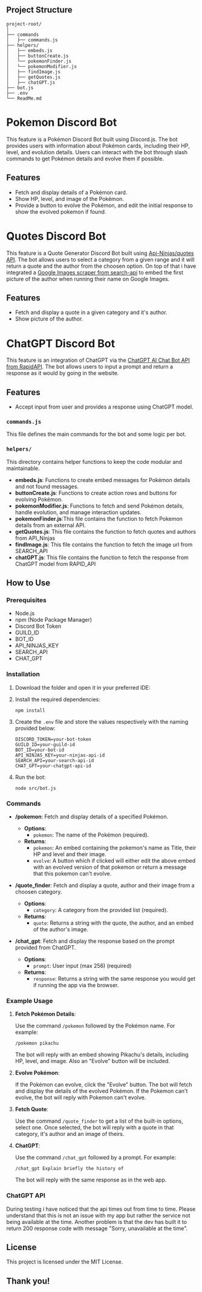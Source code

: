 ## Project Structure

```
project-root/
│
├── commands
│   ├── commands.js
├── helpers/
│   ├── embeds.js
│   ├── buttonCreate.js
│   └── pokemonFinder.js
│   └── pokemonModifier.js
│   ├── findImage.js
│   ├── getQuotes.js
│   ├── chatGPT.js
├── bot.js
├── .env
└── ReadMe.md
```

# Pokemon Discord Bot

This feature is a Pokémon Discord Bot built using Discord.js. The bot provides users with information about Pokémon cards, including their HP, level, and evolution details. Users can interact with the bot through slash commands to get Pokémon details and evolve them if possible.

## Features

- Fetch and display details of a Pokémon card.
- Show HP, level, and image of the Pokémon.
- Provide a button to evolve the Pokémon, and edit the initial response to show the evolved pokemon if found.

# Quotes Discord Bot

This feature is a Quote Generator Discord Bot built using [Api-Ninjas/quotes API](https://api-ninjas.com/api/quotes). The bot allows users to select a category from a given range and it will return a quote and the author from the choosen option. On top of that i have integrated a [Google Images scraper from search-api](https://www.searchapi.io/docs/google-images) to embed the first picture of the author when running their name on Google Images.

## Features

- Fetch and display a quote in a given category and it's author.
- Show picture of the author.

# ChatGPT Discord Bot

This feature is an integration of ChatGPT via the [ChatGPT AI Chat Bot API from RapidAPI](https://rapidapi.com/yourdevmail/api/chatgpt-ai-chat-bot). The bot allows users to input a prompt and return a response as it would by going in the website.

## Features

- Accept input from user and provides a response using ChatGPT model.

### `commands.js`

This file defines the main commands for the bot and some logic per bot.

### `helpers/`

This directory contains helper functions to keep the code modular and maintainable.

- **embeds.js**: Functions to create embed messages for Pokémon details and not found messages.
- **buttonCreate.js**: Functions to create action rows and buttons for evolving Pokémon.
- **pokemonModifier.js**: Functions to fetch and send Pokémon details, handle evolution, and manage interaction updates.
- **pokemonFinder.js**:This file contains the function to fetch Pokemon details from an external API.
- **getQuotes.js**: This file contains the function to fetch quotes and authors from API_Ninjas
- **findImage.js**: This file contains the function to fetch the image url from SEARCH_API
- **chatGPT.js**: This file contains the function to fetch the response from ChatGPT model from RAPID_API

## How to Use

### Prerequisites

- Node.js
- npm (Node Package Manager)
- Discord Bot Token
- GUILD_ID
- BOT_ID
- API_NINJAS_KEY
- SEARCH_API
- CHAT_GPT

### Installation

1. Download the folder and open it in your preferred IDE:

2. Install the required dependencies:

   ```
   npm install
   ```

3. Create the `.env` file and store the values respectively with the naming provided below:

   ```
   DISCORD_TOKEN=your-bot-token
   GUILD_ID=your-guild-id
   BOT_ID=your-bot-id
   API_NINJAS_KEY=your-ninjas-api-id
   SEARCH_API=your-search-api-id
   CHAT_GPT=your-chatgpt-api-id
   ```

4. Run the bot:

   ```
   node src/bot.js
   ```

### Commands

- **/pokemon**: Fetch and display details of a specified Pokémon.

  - **Options**:
    - `pokemon`: The name of the Pokémon (required).
  - **Returns**:
    - `pokemon`: An embed containing the pokemon's name as Title, their HP and level and their image.
    - `evolve`: A button which if clicked will either edit the above embed with an evolved version of that pokemon or return a message that this pokemon can't evolve.

- **/quote_finder**: Fetch and display a quote, author and their image from a choosen category.

  - **Options**:
    - `category`: A category from the provided list (required).
  - **Returns**:
    - `quote`: Returns a string with the quote, the author, and an embed of the author's image.

- **/chat_gpt**: Fetch and display the response based on the prompt provided from ChatGPT.
  - **Options**:
    - `prompt`: User input (max 256) (required)
  - **Returns**:
    - `response`: Returns a string with the same response you would get if running the app via the browser.

### Example Usage

1. **Fetch Pokémon Details**:

   Use the command `/pokemon` followed by the Pokémon name. For example:

   ```
   /pokemon pikachu
   ```

   The bot will reply with an embed showing Pikachu's details, including HP, level, and image. Also an "Evolve" button will be included.

2. **Evolve Pokémon**:

   If the Pokémon can evolve, click the "Evolve" button. The bot will fetch and display the details of the evolved Pokémon.
   If the Pokemon can't evolve, the bot will reply with Pokemon can't evolve.

3. **Fetch Quote**:

   Use the command `/quote_finder` to get a list of the built-in options, select one.
   Once selected, the bot will reply with a quote in that category, it's author and an image of theirs.

4. **ChatGPT**:

   Use the command `/chat_gpt` followed by a prompt. For example:

   ```
   /chat_gpt Explain briefly the history of
   ```

   The bot will reply with the same response as in the web app.

### ChatGPT API

During testing i have noticed that the api times out from time to time. Please understand that this is not an issue with my app but rather the service not being available at the time. Another problem is that the dev has built it to return 200 response code with message "Sorry, unavailable at the time".

## License

This project is licensed under the MIT License.

## Thank you!
